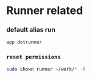 # Runner related

### default alias run
```sh evaluate
app dotrunner
```

### `reset permissions`
```sh
sudo chown runner ~/work/* -R
```

